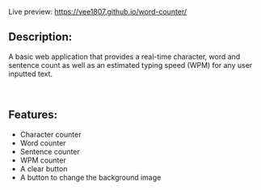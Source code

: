 Live preview: https://vee1807.github.io/word-counter/
<br>

__<h2>Description:</h2>__


<p>A basic web application that provides a real-time character, word and sentence count as well as an estimated typing speed (WPM) for any user inputted text.</p>
<br>

__<h2>Features:</h2>__


+ Character counter
+ Word counter
+ Sentence counter
+ WPM counter
+ A clear button
+ A button to change the background image

